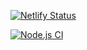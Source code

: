 [![Netlify Status](https://api.netlify.com/api/v1/badges/71c11a1a-bf22-4836-82d3-dd66e5e46642/deploy-status)](https://izzibrain.netlify.app/)

[![Node.js CI](https://github.com/gelfik/django_react_test/actions/workflows/node.js.yml/badge.svg?branch=master)](https://github.com/gelfik/django_react_test/actions/workflows/node.js.yml)
